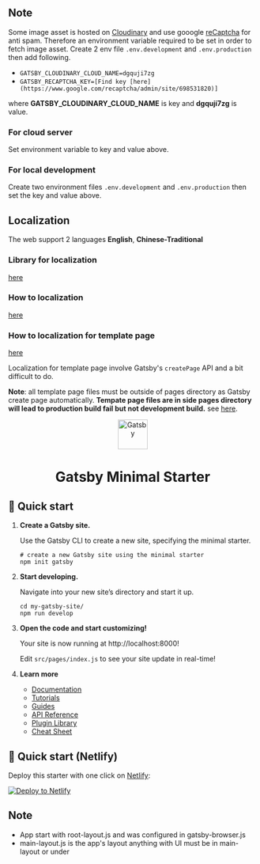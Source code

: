 ## Note

Some image asset is hosted on [Cloudinary](https://cloudinary.com/) and use
gooogle [reCaptcha](https://www.npmjs.com/package/react-recaptcha) for anti
spam. Therefore an environment variable required to be set in order to fetch
image asset. Create 2 env file `.env.development` and `.env.production` then
add following.

- `GATSBY_CLOUDINARY_CLOUD_NAME=dgquji7zg`
- `GATSBY_RECAPTCHA_KEY=[Find key [here](https://www.google.com/recaptcha/admin/site/698531820)]`

where **GATSBY_CLOUDINARY_CLOUD_NAME** is key and **dgquji7zg** is value.

### For cloud server

Set environment variable to key and value above.

### For local development

Create two environment files `.env.development` and `.env.production`
then set the key and value above.

## Localization

The web support 2 languages **English**, **Chinese-Traditional**

### Library for localization

[here](https://github.com/microapps/gatsby-plugin-react-i18next)

### How to localization

[here](https://locize.com/blog/gatsby-i18n/)

### How to localization for template page

[here](https://www.rolique.io/news/translation-of-static-pages-and-mdx-files-pages-in-a-gatsby-project)

Localization for template page involve Gatsby's `createPage` API and a bit difficult to do.

**Note**: all template page files must be outside of pages directory as Gatsby create page automatically.
**Tempate page files are in side pages directory will lead to production build fail but not development build.**
see [here](https://stackoverflow.com/questions/65551110/gatsby-develop-works-but-not-build-on-same-project).

<p align="center">
  <a href="https://www.gatsbyjs.com/?utm_source=starter&utm_medium=readme&utm_campaign=minimal-starter">
    <img alt="Gatsby" src="https://www.gatsbyjs.com/Gatsby-Monogram.svg" width="60" />
  </a>
</p>
<h1 align="center">
  Gatsby Minimal Starter
</h1>

## 🚀 Quick start

1.  **Create a Gatsby site.**

    Use the Gatsby CLI to create a new site, specifying the minimal starter.

    ```shell
    # create a new Gatsby site using the minimal starter
    npm init gatsby
    ```

2.  **Start developing.**

    Navigate into your new site’s directory and start it up.

    ```shell
    cd my-gatsby-site/
    npm run develop
    ```

3.  **Open the code and start customizing!**

    Your site is now running at http://localhost:8000!

    Edit `src/pages/index.js` to see your site update in real-time!

4.  **Learn more**

    - [Documentation](https://www.gatsbyjs.com/docs/?utm_source=starter&utm_medium=readme&utm_campaign=minimal-starter)
    - [Tutorials](https://www.gatsbyjs.com/docs/tutorial/?utm_source=starter&utm_medium=readme&utm_campaign=minimal-starter)
    - [Guides](https://www.gatsbyjs.com/docs/how-to/?utm_source=starter&utm_medium=readme&utm_campaign=minimal-starter)
    - [API Reference](https://www.gatsbyjs.com/docs/api-reference/?utm_source=starter&utm_medium=readme&utm_campaign=minimal-starter)
    - [Plugin Library](https://www.gatsbyjs.com/plugins?utm_source=starter&utm_medium=readme&utm_campaign=minimal-starter)
    - [Cheat Sheet](https://www.gatsbyjs.com/docs/cheat-sheet/?utm_source=starter&utm_medium=readme&utm_campaign=minimal-starter)

## 🚀 Quick start (Netlify)

Deploy this starter with one click on [Netlify](https://app.netlify.com/signup):

[<img src="https://www.netlify.com/img/deploy/button.svg" alt="Deploy to Netlify" />](https://app.netlify.com/start/deploy?repository=https://github.com/gatsbyjs/gatsby-starter-minimal)

## Note

- App start with root-layout.js and was configured in gatsby-browser.js
- main-layout.js is the app's layout anything with UI must be in main-layout or under
